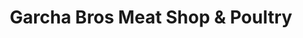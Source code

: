 ---
title: "Garcha Bros Meat Shop & Poultry"
url: /abbotsford/garcha-bros-meat-shop-und-poultry/
shop: Metzgerei
---